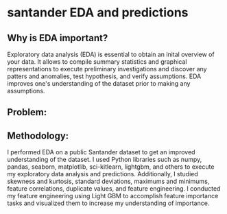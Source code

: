 # santander EDA and predictions

## Why is EDA important?

Exploratory data analysis (EDA) is essential to obtain an inital overview of your data. It allows to compile summary statistics and graphical representations to execute preliminary investigations and discover any patters and anomalies, test hypothesis, and verify assumptions. EDA improves one's understanding of the dataset prior to making any assumptions.

## Problem:



## Methodology:

I performed EDA on a public Santander dataset to get an improved understanding of the dataset. I used Python libraries such as numpy, pandas, seaborn, matplotlib, sci-kitlearn, lightgbm, and others to execute my exploratory data analysis and predictions. Additionally, I studied skewness and kurtosis, standard deviations, maximums and minimums, feature correlations, duplicate values, and feature engineering. I conducted my feature engineering using Light GBM to accomplish feature importance tasks and visualized them to increase my understanding of importance.
